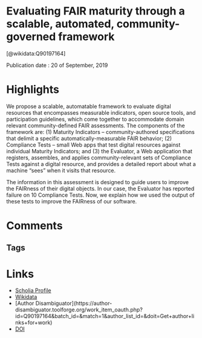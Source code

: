 
Evaluating FAIR maturity through a scalable, automated, community-governed framework
====================================================================================
  
  [@wikidata:Q90197164]  
  
Publication date : 20 of September, 2019  

# Highlights
We propose a scalable, automatable
framework to evaluate digital resources that encompasses measurable indicators, open source tools, and
participation guidelines, which come together to accommodate domain relevant community-defined
FAIR assessments. The components of the framework are: 
(1) Maturity Indicators – community-authored specifications that delimit a specific automatically-measurable FAIR behavior; 
(2) Compliance Tests – small Web apps that test digital resources against individual Maturity Indicators; and 
(3) the Evaluator, a Web application that registers, assembles, and applies community-relevant sets of Compliance Tests against a
digital resource, and provides a detailed report about what a machine “sees” when it visits that resource.

The information in this assessment is designed to guide users to
improve the FAIRness of their digital objects. In our case, the Evaluator has reported failure on 10 Compliance
Tests. Now, we explain how we used the output of these tests to improve the FAIRness of our software.


# Comments

## Tags

# Links
  
 * [Scholia Profile](https://scholia.toolforge.org/work/Q90197164)  
 * [Wikidata](https://www.wikidata.org/wiki/Q90197164)  
 * [Author Disambiguator](https://author-
disambiguator.toolforge.org/work_item_oauth.php?id=Q90197164&batch_id=&match=1&author_list_id=&doit=Get+author+links+for+work)  
 * [DOI](https://doi.org/10.1038/S41597-019-0184-5)  
